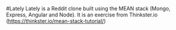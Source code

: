 #Lately
Lately is a Reddit clone built using the MEAN stack (Mongo, Express, Angular and Node).
It is an exercise from Thinkster.io (https://thinkster.io/mean-stack-tutorial/)
